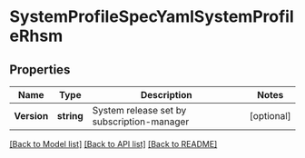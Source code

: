 # SystemProfileSpecYamlSystemProfileRhsm

## Properties

Name | Type | Description | Notes
------------ | ------------- | ------------- | -------------
**Version** | **string** | System release set by subscription-manager | [optional] 

[[Back to Model list]](../README.md#documentation-for-models) [[Back to API list]](../README.md#documentation-for-api-endpoints) [[Back to README]](../README.md)


